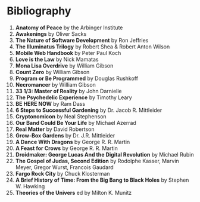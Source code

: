 # Bibliography

1. **Anatomy of Peace** by the Arbinger Institute
1. **Awakenings** by Oliver Sacks
1. **The Nature of Software Development** by Ron Jeffries
1. **The Illuminatus Trilogy** by Robert Shea & Robert Anton Wilson
1. **Mobile Web Handbook** by Peter Paul Koch
1. **Love is the Law** by Nick Mamatas
1. **Mona Lisa Overdrive** by William Gibson
1. **Count Zero** by William Gibson
1. **Program or Be Programmed** by Douglas Rushkoff
1. **Necromancer** by William Gibson
1. **33 1/3: Master of Reality** by John Darnielle
1. **The Psychedelic Experience** by Timothy Leary
1. **BE HERE NOW** by Ram Dass
1. **6 Steps to Successful Gardening** by Dr. Jacob R. Mittleider
1. **Cryptonomicon** by Neal Stephenson
1. **Our Band Could Be Your Life** by Michael Azerrad
1. **Real Matter** by David Robertson
1. **Grow-Box Gardens** by Dr. J.R. Mittleider
1. **A Dance With Dragons** by George R. R. Martin
1. **A Feast for Crows** by George R. R. Martin
1. **Droidmaker: George Lucas And the Digital Revolution** by Michael Rubin
1. **The Gospel of Judas, Second Edition** by  Rodolphe Kasser, Marvin Meyer, Gregor Wurst, Francois Gaudard
1. **Fargo Rock City** by Chuck Klosterman
1. **A Brief History of Time: From the Big Bang to Black Holes** by Stephen W. Hawking
1. **Theories of the Univers** ed by Milton K. Munitz
